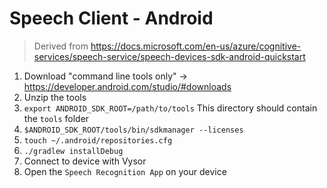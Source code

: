 # Speech Client - Android

> Derived from https://docs.microsoft.com/en-us/azure/cognitive-services/speech-service/speech-devices-sdk-android-quickstart

1. Download "command line tools only" -> https://developer.android.com/studio/#downloads
1. Unzip the tools
1. `export ANDROID_SDK_ROOT=/path/to/tools`
    This directory should contain the `tools` folder
1. `$ANDROID_SDK_ROOT/tools/bin/sdkmanager --licenses`
1. `touch ~/.android/repositories.cfg`
1. `./gradlew installDebug`
1. Connect to device with Vysor
1. Open the `Speech Recognition App` on your device
